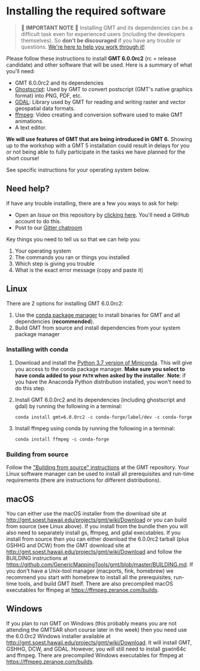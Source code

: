 # Installing the required software



> 🚨 **IMPORTANT NOTE** 🚨
> Installing GMT and its dependencies can be a difficult task even for experienced
> users (including the developers themselves). So **don't be discouraged** if you
> have any trouble or questions. [We're here to help you work through it!](#need-help)



Please follow these instructions to install **GMT 6.0.0rc2** (rc = release candidate)
and other software that will be used. Here is a summary of what you'll need:

* GMT 6.0.0rc2 and its dependencies
* [Ghostscript](https://ghostscript.com/): Used by GMT to convert postscript (GMT's
  native graphics format) into PNG, PDF, etc.
* [GDAL](https://gdal.org/): Library used by GMT for reading and writing raster and
  vector geospatial data formats.
* [ffmpeg](https://ffmpeg.org/): Video creating and conversion software used to make GMT
  animations.
* A text editor.

**We will use features of GMT that are being introduced in GMT 6.** Showing up to the
workshop with a GMT 5 installation could result in delays for you or not being able to
fully participate in the tasks we have planned for the short course!

See specific instructions for your operating system below.


## Need help?

If have any trouble installing, there are a few you ways to ask for help:

* Open an *Issue* on this repository by
  [clicking here](https://github.com/GenericMappingTools/2019-unavco-course/issues/new?template=install.md).
  You'll need a GitHub account to do this.
* Post to our [Gitter chatroom](https://gitter.im/GenericMappingTools/2019-unavco-course)

Key things you need to tell us so that we can help you:

1. Your operating system
2. The commands you ran or things you installed
3. Which step is giving you trouble
4. What is the exact error message (copy and paste it)


## Linux

There are 2 options for installing GMT 6.0.0rc2:

1. Use the [conda package manager](https://conda.io/en/latest/) to install
   binaries for GMT and all dependencies (**recommended**).
2. Build GMT from source and install dependencies from your system package manager

### Installing with conda

1. Download and install the [Python 3.7 version of Miniconda](https://conda.io/en/latest/miniconda.html).
   This will give you access to the conda package manager. **Make sure you select to
   have conda added to your `PATH` when asked by the installer**. **Note**: if you have
   the Anaconda Python distribution installed, you won't need to do this step.
2. Install GMT 6.0.0rc2 and its dependencies (including ghostscript and gdal) by running
   the following in a terminal:

   ```
   conda install gmt=6.0.0rc2 -c conda-forge/label/dev -c conda-forge
   ```

3. Install ffmpeg using conda by running the following in a terminal:

   ```
   conda install ffmpeg -c conda-forge
   ```

### Building from source

Follow the
["Building from source" instructions](https://github.com/GenericMappingTools/gmt/blob/master/BUILDING.md)
at the GMT repository. Your Linux software manager can be used to install all
prerequisites and run-time requirements (there are instructions for different
distributions).


## macOS

You can either use the macOS installer from the download site at
http://gmt.soest.hawaii.edu/projects/gmt/wiki/Download or you can
build from source (see Linux above).  If you install from the bundle
then you will also need to separately install gs, ffmpeg, and gdal executables.
If you install from source then you can either download the
6.0.0rc2 tarball (plus GSHHG and DCW) from the GMT download site at
http://gmt.soest.hawaii.edu/projects/gmt/wiki/Download and follow
the BUILDING instructions at https://github.com/GenericMappingTools/gmt/blob/master/BUILDING.md.
If you don't have a Unix-tool manager (macports, fink, homebrew) we recommend
you start with homebrew to install all the prerequisites, run-time tools, and
build GMT itself.  There are also precompiled macOS executables for ffmpeg at
https://ffmpeg.zeranoe.com/builds.


## Windows

If you plan to run GMT on Windows (this probably means you are not attending
the GMTSAR short course later in the week) then you need use the 6.0.0rc2 Windows installer
available at http://gmt.soest.hawaii.edu/projects/gmt/wiki/Download.  It will install
GMT, GSHHG, DCW, and GDAL.  However, you will still need to install gswin64c and ffmpeg.
There are precompiled Windows executables for ffmpeg at https://ffmpeg.zeranoe.com/builds.
